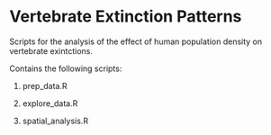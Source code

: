 # Vertebrate Extinction Patterns

Scripts for the analysis of the effect of human population density on vertebrate exintctions.

Contains the following scripts:

1) prep_data.R

2) explore_data.R

3) spatial_analysis.R